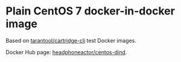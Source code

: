 # Plain CentOS 7 docker-in-docker image

Based on [tarantool/cartridge-cli](https://github.com/tarantool/cartridge-cli) test Docker images.

Docker Hub page: [headphoneactor/centos-dind](https://hub.docker.com/repository/docker/headphoneactor/centos-dind).
